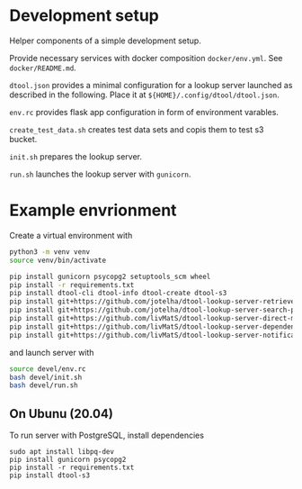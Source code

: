 # Development setup

Helper components of a simple development setup.

Provide necessary services with docker composition `docker/env.yml`. 
See `docker/README.md`.

`dtool.json` provides a minimal configuration for a lookup server launched as
described in the following. Place it at `${HOME}/.config/dtool/dtool.json`.

`env.rc` provides flask app configuration in form of environment varables.

`create_test_data.sh` creates test data sets and copis them to test s3 bucket.

`init.sh` prepares the lookup server.

`run.sh` launches the lookup server with `gunicorn`.

# Example envrionment

Create a virtual environment with

```bash
python3 -m venv venv
source venv/bin/activate

pip install gunicorn psycopg2 setuptools_scm wheel
pip install -r requirements.txt
pip install dtool-cli dtool-info dtool-create dtool-s3
pip install git+https://github.com/jotelha/dtool-lookup-server-retrieve-plugin-mongo.git@main
pip install git+https://github.com/jotelha/dtool-lookup-server-search-plugin-mongo.git@main
pip install git+https://github.com/livMatS/dtool-lookup-server-direct-mongo-plugin.git@main
pip install git+https://github.com/livMatS/dtool-lookup-server-dependency-graph-plugin.git@main
pip install git+https://github.com/livMatS/dtool-lookup-server-notification-plugin.git@main
```

and launch server with

```bash
source devel/env.rc
bash devel/init.sh
bash devel/run.sh
```

## On Ubunu (20.04)

To run server with PostgreSQL, install dependencies 

```
sudo apt install libpq-dev
pip install gunicorn psycopg2
pip install -r requirements.txt 
pip install dtool-s3
```

